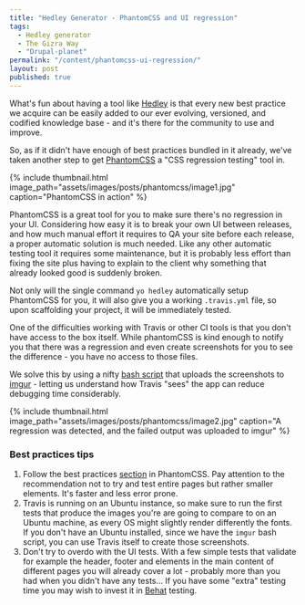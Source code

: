 ```yaml
---
title: "Hedley Generator - PhantomCSS and UI regression"
tags: 
  - Hedley generator
  - The Gizra Way
  - "Drupal-planet"
permalink: "/content/phantomcss-ui-regression/"
layout: post
published: true
---
```




What's fun about having a tool like [Hedley](/content/yo-hedley/) is that every new best practice we acquire can be easily added to our ever evolving, versioned, and codified knowledge base - and it's there for the community to use and improve.

So, as if it didn't have enough of best practices bundled in it already, we've taken another step to get [PhantomCSS](https://github.com/Huddle/PhantomCSS) a "CSS regression testing" tool in.

{% include thumbnail.html  image_path="assets/images/posts/phantomcss/image1.jpg" caption="PhantomCSS in action" %}

<!-- more -->

PhantomCSS is a great tool for you to make sure there's no regression in your UI. Considering how easy it is to break your own UI between releases, and how much manual effort it requires to QA your site before each release, a proper automatic solution is much needed. Like any other automatic testing tool it requires some maintenance, but it is probably less effort than fixing the site plus having to explain to the client why something that already looked good is suddenly broken.

Not only will the single command ``yo hedley`` automatically setup PhantomCSS for you, it will also give you a working ``.travis.yml`` file, so upon scaffolding your project, it will be immediately tested.

One of the difficulties working with Travis or other CI tools is that you don't have access to the box itself. While phantomCSS is kind enough to notify you that there was a regression and even create screenshots for you to see the difference - you have no access to those files.  

We solve this by using a nifty [bash script](https://github.com/Gizra/generator-hedley/blob/3540852d195ebbf34216e0434379e7709970c9a3/.travis.yml#L76-L82) that uploads the screenshots to [imgur](http://imgur.com) - letting us understand how Travis "sees" the app can reduce debugging time considerably.

{% include thumbnail.html  image_path="assets/images/posts/phantomcss/image2.jpg" caption="A regression was detected, and the failed output was uploaded to imgur" %}


### Best practices tips

1. Follow the best practices [section](https://github.com/Huddle/PhantomCSS#best-practices) in PhantomCSS. Pay attention to the recommendation not to try and test entire pages but rather smaller elements. It's faster and less error prone.
1. Travis is running on an Ubuntu instance, so make sure to run the first tests that produce the images you're are going to compare to on an Ubuntu machine, as every OS might slightly render differently the fonts. If you don't have an Ubuntu installed, since we have the ``imgur`` bash script, you can use Travis itself to create those screenshots.
1. Don't try to overdo with the UI tests. With a few simple tests that validate for example the header, footer and elements in the main content of different pages you will already cover a lot - probably more than you had when you didn't have any tests... If you have some "extra" testing time you may wish to invest it in [Behat](/content/behat-vs-casper-for-drupal/) testing.
